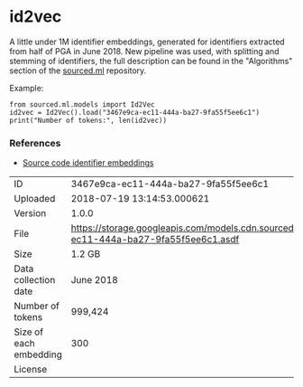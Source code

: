 # id2vec

A little under 1M identifier embeddings, generated for identifiers extracted from half of PGA in June 2018. New pipeline was used, with splitting and stemming of identifiers, the full description can be found in the "Algorithms" section of the [sourced.ml](https://github.com/src-d/ml) repository.

Example:

```
from sourced.ml.models import Id2Vec
id2vec = Id2Vec().load("3467e9ca-ec11-444a-ba27-9fa55f5ee6c1")
print("Number of tokens:", len(id2vec))
```

### References

* [Source code identifier embeddings](https://blog.sourced.tech/post/id2vec/)

|    |    |
|:---|:---|
| ID       | 3467e9ca-ec11-444a-ba27-9fa55f5ee6c1 |
| Uploaded | 2018-07-19 13:14:53.000621 |
| Version  | 1.0.0 |
| File     | https://storage.googleapis.com/models.cdn.sourced.tech/models%2Fid2vec%2F3467e9ca-ec11-444a-ba27-9fa55f5ee6c1.asdf |
| Size     | 1.2 GB |
| Data collection date | June 2018 |
| Number of tokens | 999,424 |
| Size of each embedding | 300 |
| License  | [](none) |

